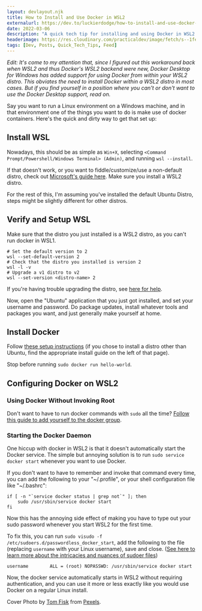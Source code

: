 ```yaml
---
layout: devlayout.njk
title: How to Install and Use Docker in WSL2
externalurl: https://dev.to/luckierdodge/how-to-install-and-use-docker-in-wsl2-217l
date: 2022-03-06
description: "A quick tech tip for installing and using Docker in WSL2."
headerimage: https://res.cloudinary.com/practicaldev/image/fetch/s--1feip6b4--/c_imagga_scale,f_auto,fl_progressive,h_420,q_auto,w_1000/https://dev-to-uploads.s3.amazonaws.com/uploads/articles/qb7uf53w3fnv7t0pzfsw.jpg
tags: [Dev, Posts, Quick_Tech_Tips, Feed]
---
```


_Edit: It's come to my attention that, since I figured out this workaround back when WSL2 and thus Docker's WSL2 backend were new, Docker Desktop for Windows has added support for using Docker from within your WSL2 distro. This obviates the need to install Docker within a WSL2 distro in most cases. But if you find yourself in a position where you can't or don't want to use the Docker Desktop support, read on._

Say you want to run a Linux environment on a Windows machine, and in that environment one of the things you want to do is make use of docker containers. Here's the quick and dirty way to get that set up:

## Install WSL

Nowadays, this should be as simple as `Win+X`, selecting `<Command Prompt/Powershell/Windows Terminal> (Admin)`, and running `wsl --install`.

If that doesn't work, or you want to fiddle/customize/use a non-default distro, check out [Microsoft's guide here](https://docs.microsoft.com/en-us/windows/wsl/install). Make sure you install a WSL2 distro.

For the rest of this, I'm assuming you've installed the default Ubuntu Distro, steps might be slightly different for other distros.

## Verify and Setup WSL

Make sure that the distro you just installed is a WSL2 distro, as you can't run docker in WSL1.

```
# Set the default version to 2
wsl --set-default-version 2
# Check that the distro you installed is version 2
wsl -l -v
# Upgrade a v1 distro to v2
wsl --set-version <distro-name> 2
```

If you're having trouble upgrading the distro, see [here for help](https://docs.microsoft.com/en-us/windows/wsl/install#ways-to-run-multiple-linux-distributions-with-wsl).

Now, open the "Ubuntu" application that you just got installed, and set your username and password. Do package updates, install whatever tools and packages you want, and just generally make yourself at home.

## Install Docker

Follow [these setup instructions](https://docs.docker.com/engine/install/ubuntu/#install-using-the-repository) (if you chose to install a distro other than Ubuntu, find the appropriate install guide on the left of that page).

Stop before running `sudo docker run hello-world`.

## Configuring Docker on WSL2

### Using Docker Without Invoking Root

Don't want to have to run docker commands with `sudo` all the time? [Follow this guide to add yourself to the docker group](https://docs.docker.com/engine/install/linux-postinstall/#manage-docker-as-a-non-root-user).

### Starting the Docker Daemon

One hiccup with docker in WSL2 is that it doesn't automatically start the Docker service. The simple but annoying solution is to run `sudo service docker start` whenever you want to use Docker.

If you don't want to have to remember and invoke that command every time, you can add the following to your "~/.profile", or your shell configuration file like "~/.bashrc":

```
if [ -n "`service docker status | grep not`" ]; then
    sudo /usr/sbin/service docker start
fi
```

Now this has the annoying side effect of making you have to type out your sudo password whenever you start WSL2 for the first time.

To fix this, you can run `sudo visudo -f /etc/sudoers.d/passwordless_docker_start`, add the following to the file (replacing `username` with your Linux username), save and close. ([See here to learn more about the intricacies and nuances of sudoer files](https://www.digitalocean.com/community/tutorials/how-to-edit-the-sudoers-file))

```
username        ALL = (root) NOPASSWD: /usr/sbin/service docker start
```

Now, the docker service automatically starts in WSL2 without requiring authentication, and you can use it more or less exactly like you would use Docker on a regular Linux install.

Cover Photo by [Tom Fisk](https://www.pexels.com/@tomfisk?utm_content=attributionCopyText&utm_medium=referral&utm_source=pexels) from [Pexels](https://www.pexels.com/photo/aerial-view-photography-of-container-van-lot-1427107/?utm_content=attributionCopyText&utm_medium=referral&utm_source=pexels).